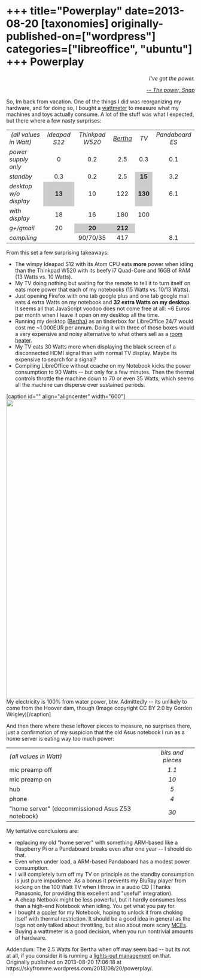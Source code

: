 +++
title="Powerplay"
date=2013-08-20
[taxonomies]
originally-published-on=["wordpress"]
categories=["libreoffice", "ubuntu"]
+++
Powerplay
=========

<p style="text-align:right;"><em>I've got the power.</em></p>
<p style="text-align:right;"><a href="http://www.youtube.com/watch?v=z33tH-JdPDg"><em>-- The power, Snap</em></a></p>
<p style="text-align:left;">So, Im back from vacation. One of the things I did was reorganizing my hardware, and for doing so, I bought a <a href="https://en.wikipedia.org/wiki/Wattmeter">wattmeter</a> to measure what my machines and toys actually consume. A lot of the stuff was what I expected, but there where a few nasty surprises:</p>

<table border="0" cellspacing="0">
<tbody>
<tr>
<td align="LEFT" height="17"><i> (all values in Watt)
</i></td>
<td align="CENTER"><i>Ideapad S12</i></td>
<td align="CENTER"><i>Thinkpad W520</i></td>
<td align="CENTER"><a href="http://skyfromme.wordpress.com/2012/11/12/dicke-bertha-online/"><i>Bertha</i></a></td>
<td align="CENTER"><i>TV</i></td>
<td align="CENTER"><i>Pandaboard ES</i></td>
</tr>
<tr>
<td align="LEFT" height="17"><i>power supply only</i></td>
<td align="CENTER">0</td>
<td align="CENTER">0.2</td>
<td align="CENTER">2.5</td>
<td align="CENTER">0.3</td>
<td align="CENTER">0.1</td>
</tr>
<tr>
<td align="LEFT" height="17"><i>standby</i></td>
<td align="CENTER">0.3</td>
<td align="CENTER">0.2</td>
<td align="CENTER">2.5</td>
<td align="CENTER" bgcolor="#CCCCCC"><b>15</b></td>
<td align="CENTER">3.2</td>
</tr>
<tr>
<td align="LEFT" height="16"><i>desktop w/o display</i></td>
<td align="CENTER" bgcolor="#CCCCCC"><b>13</b></td>
<td align="CENTER">10</td>
<td align="CENTER">122</td>
<td align="CENTER" bgcolor="#CCCCCC"><b>130</b></td>
<td align="CENTER">6.1</td>
</tr>
<tr>
<td align="LEFT" height="16"><i>with display</i></td>
<td align="CENTER">18</td>
<td align="CENTER">16</td>
<td align="CENTER">180</td>
<td align="CENTER">100</td>
<td align="CENTER"></td>
</tr>
<tr>
<td align="LEFT" height="17"><i>g+/gmail</i></td>
<td align="CENTER">20</td>
<td align="CENTER" bgcolor="#CCCCCC"><b>20</b></td>
<td align="CENTER" bgcolor="#CCCCCC"><b>212</b></td>
<td align="CENTER"></td>
<td align="CENTER"></td>
</tr>
<tr>
<td align="LEFT" height="16"><i>compiling</i></td>
<td align="CENTER"></td>
<td align="CENTER">90/70/35</td>
<td align="CENTER">417</td>
<td align="CENTER"></td>
<td align="CENTER">8.1</td>
</tr>
</tbody>
</table>
From this set a few surprising takeaways:
<ul>
	<li>The wimpy Ideapad S12 with its Atom CPU eats <strong>more</strong> power when idling than the Thinkpad W520 with its beefy i7 Quad-Core and 16GB of RAM (13 Watts vs. 10 Watts).</li>
	<li>My TV doing nothing but waiting for the remote to tell it to turn itself on eats more power that each of my notebooks (15 Watts vs. 10/13 Watts).</li>
	<li>Just opening Firefox with one tab google plus and one tab google mail eats 4 extra Watts on my notebook and <strong>32 extra Watts on my desktop</strong>. It seems all that JavaScript voodoo does not come free at all: ~6 Euros per month when I leave it open on my desktop all the time.</li>
	<li>Running my desktop (<a href="http://skyfromme.wordpress.com/2012/11/12/dicke-bertha-online/">Bertha)</a> as an tinderbox for LibreOffice 24/7 would cost me ~1.000EUR per annum. Doing it with three of those boxes would a very expensive and noisy alternative to what others sell as a <a href="http://www.ebay.com/itm/iLIVING-1500-Watts-Electric-Portable-Fireplace-Space-Heater-Remote-w-Flame-/350529899499?pt=US_Fireplaces&amp;hash=item519d35cbeb">room heater</a>.</li>
	<li>My TV eats 30 Watts more when displaying the black screen of a disconnected HDMI signal than with normal TV display. Maybe its expensive to search for a signal?</li>
	<li>Compiling LibreOffice without ccache on my Notebook kicks the power consumption to 90 Watts -- but only for a few minutes. Then the thermal controls throttle the machine down to 70 or even 35 Watts, which seems all the machine can disperse over sustained periods.</li>
</ul>
[caption id="" align="aligncenter" width="600"]<a href="http://www.flickr.com/photos/tolomea/7067177993/sizes/c/in/photolist-bLv8Nr-78moA1-78hv6e-78hv24-78hvrZ-78hwFX-78huqp-78hw4T-78hvhT-y5teo-bTczhe-a3giZD-9nQuFg-8mVVXk-24baQ-atkT63-5usNEo-5usKiC-5uoo9P-ath8qL-7A2TfH-533GkB-9zXxP4-9zXzdX-9zXASH-P8V8J-89bnSv-6kbuMj-73czGZ-4kymTY-dEBaUS-dELMuj-5hmBZs-6aXQez-6aXSd2-6aXRBZ-6b2ZgW-aBA61h-aBzA1y-aBwYMV-aBzYn5-aBzCvo-aBA2TL-aBxhGe-aBzwWu-aBwU4a-aBzH1Q-aBxoeD-aBxeUF-aByNPY-aBxdqX/"><img alt="" src="http://farm8.staticflickr.com/7092/7067177993_4989070568_c.jpg" width="600" height="800" /></a> My electricity is 100% from water power, btw. Admittedly -- its unlikely to come from the Hoover dam, though (Image copyright CC BY 2.0 by Gordon Wrigley)[/caption]

And then there where these leftover pieces to measure, no surprises there, just a confirmation of my suspicion that the old Asus notebook I run as a home server is eating way too much power:
<table border="0" cellspacing="0">
<tbody>
<tr>
<td align="LEFT" height="17"><i>(all values in Watt)
</i></td>
<td align="CENTER"><i>bits and pieces</i></td>
</tr>
<tr>
<td align="LEFT" height="17">mic preamp off</td>
<td align="CENTER"><i>1.1</i></td>
</tr>
<tr>
<td align="LEFT" height="17">mic preamp on</td>
<td align="CENTER"><i>10</i></td>
</tr>
<tr>
<td align="LEFT" height="16">hub</td>
<td align="CENTER"><i>5</i></td>
</tr>
<tr>
<td align="LEFT" height="16">phone</td>
<td align="CENTER"><i>4</i></td>
</tr>
<tr>
<td align="LEFT" height="16">"home server" (decommissioned Asus Z53 notebook)</td>
<td align="CENTER"><i>30</i></td>
</tr>
</tbody>
</table>
My tentative conclusions are:
<ul>
	<li>replacing my old "home server" with something ARM-based like a Raspberry Pi or a Pandaboard breaks even after one year -- I should do that.</li>
	<li>Even when under load, a ARM-based Pandaboard has a modest power consumption.</li>
	<li>I will completely turn off my TV on principle as the standby consumption is just pure impudence. As a bonus it prevents my BluRay player from kicking on the 100 Watt TV when I throw in a audio CD (Thanks Panasonic, for providing this excellent and "useful" integration).</li>
	<li>A cheap Netbook might be less powerful, but it hardly consumes less than a high-end Notebook when idling. You get what you pay for.</li>
	<li>I bought a <a href="http://www.coolermaster.com/product/Detail/mobile/laptops-cooling/notepal-u3.html">cooler</a> for my Notebook, hoping to unlock it from choking itself with thermal restriction. It should be a good idea in general as the logs not only talked about throttling, but also about more scary <a href="https://en.wikipedia.org/wiki/Machine_Check_Exception">MCEs</a>.</li>
	<li>Buying a wattmeter is a good decision, when you run nontrivial amounts of hardware.</li>
</ul>
Addendum: The 2.5 Watts for Bertha when off may seem bad -- but its not at all, if you consider it is running a <a href="https://en.wikipedia.org/wiki/Out-of-band_management">lights-out management</a> on that.
Originally published on 2013-08-20 17:06:18 at https://skyfromme.wordpress.com/2013/08/20/powerplay/.
